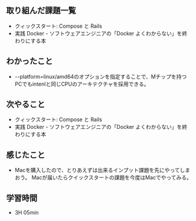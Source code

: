 ## 取り組んだ課題一覧
- クィックスタート: Compose と Rails
- 実践 Docker - ソフトウェアエンジニアの「Docker よくわからない」を終わりにする本
## わかったこと
- --platform=linux/amd64のオプションを指定することで、Mチップを持つPCでもintenlと同じCPUのアーキテクチャを採用できる。
## 次やること
- クィックスタート: Compose と Rails
- 実践 Docker - ソフトウェアエンジニアの「Docker よくわからない」を終わりにする本
## 感じたこと
- Macを購入したので、とりあえずは出来るインプット課題を先にやってしまおう。
  Macが届いたらクイックスタートの課題を今度はMacでやってみる。
## 学習時間
- 3H 05min
